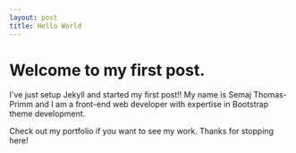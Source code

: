 ```yaml
---
layout: post
title: Hello World
---
```


# Welcome to my first post.
I've just setup Jekyll and started my first post!! My name is Semaj Thomas-Primm and I am a front-end web developer with expertise in Bootstrap theme development. 

Check out my portfolio if you want to see my work. Thanks for stopping here!
